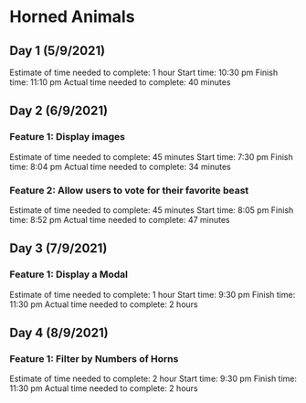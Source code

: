 # Horned Animals

## Day 1 (5/9/2021)

Estimate of time needed to complete: 1 hour
Start time: 10:30 pm
Finish time: 11:10 pm
Actual time needed to complete: 40 minutes

## Day 2 (6/9/2021)

### Feature 1: Display images

Estimate of time needed to complete: 45 minutes
Start time: 7:30 pm
Finish time: 8:04 pm
Actual time needed to complete: 34 minutes

### Feature 2: Allow users to vote for their favorite beast

Estimate of time needed to complete: 45 minutes
Start time: 8:05 pm
Finish time: 8:52 pm
Actual time needed to complete: 47 minutes

## Day 3 (7/9/2021)

### Feature 1: Display a Modal

Estimate of time needed to complete: 1 hour
Start time: 9:30 pm
Finish time: 11:30 pm
Actual time needed to complete: 2 hours

## Day 4 (8/9/2021)

### Feature 1: Filter by Numbers of Horns

Estimate of time needed to complete: 2 hour
Start time: 9:30 pm
Finish time: 11:30 pm
Actual time needed to complete: 2 hours
